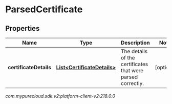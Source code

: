 # ParsedCertificate


## Properties

| Name | Type | Description | Notes |
| ------------ | ------------- | ------------- | ------------- |
| **certificateDetails** | [**List&lt;CertificateDetails&gt;**](CertificateDetails) | The details of the certificates that were parsed correctly. |  [optional] |




_com.mypurecloud.sdk.v2:platform-client-v2:218.0.0_
